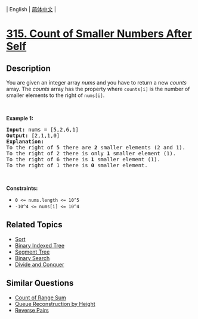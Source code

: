 
| English | [简体中文](README.md) |

# [315. Count of Smaller Numbers After Self](https://leetcode-cn.com/problems/count-of-smaller-numbers-after-self/)

## Description

<p>You are given an integer array <i>nums</i> and you have to return a new <i>counts</i> array. The <i>counts</i> array has the property where <code>counts[i]</code> is the number of smaller elements to the right of <code>nums[i]</code>.</p>

<p>&nbsp;</p>
<p><strong>Example 1:</strong></p>

<pre>
<strong>Input:</strong> nums = [5,2,6,1]
<strong>Output:</strong> [2,1,1,0]
<strong>Explanation:</strong>
To the right of 5 there are <b>2</b> smaller elements (2 and 1).
To the right of 2 there is only <b>1</b> smaller element (1).
To the right of 6 there is <b>1</b> smaller element (1).
To the right of 1 there is <b>0</b> smaller element.
</pre>

<p>&nbsp;</p>
<p><strong>Constraints:</strong></p>

<ul>
	<li><code>0 &lt;= nums.length &lt;= 10^5</code></li>
	<li><code>-10^4&nbsp;&lt;= nums[i] &lt;= 10^4</code></li>
</ul>


## Related Topics

- [Sort](https://leetcode-cn.com/tag/sort)
- [Binary Indexed Tree](https://leetcode-cn.com/tag/binary-indexed-tree)
- [Segment Tree](https://leetcode-cn.com/tag/segment-tree)
- [Binary Search](https://leetcode-cn.com/tag/binary-search)
- [Divide and Conquer](https://leetcode-cn.com/tag/divide-and-conquer)

## Similar Questions

- [Count of Range Sum](../count-of-range-sum/README_EN.md)
- [Queue Reconstruction by Height](../queue-reconstruction-by-height/README_EN.md)
- [Reverse Pairs](../reverse-pairs/README_EN.md)
